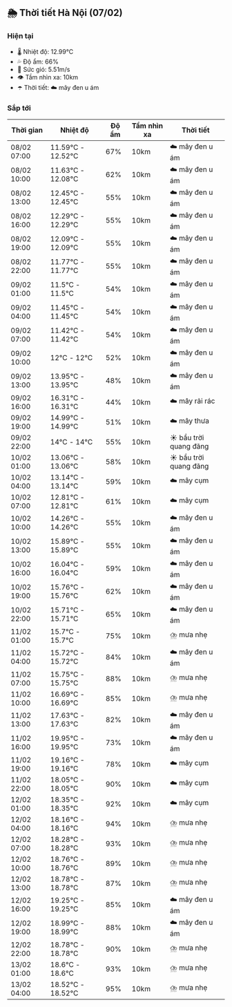 ## 🌦️ Thời tiết Hà Nội (07/02)

### Hiện tại

- 🌡️ Nhiệt độ: 12.99℃
- 💦 Độ ẩm: 66%
- 💨 Sức gió: 5.51m/s
- 👁️ Tầm nhìn xa: 10km
- ☂️ Thời tiết: ☁️ mây đen u ám

### Sắp tới

| Thời gian | Nhiệt độ | Độ ẩm | Tầm nhìn xa | Thời tiết |
| --- | --- | --- | --- | --- |
| 08/02 07:00 | 11.59℃ - 12.52℃ | 67% | 10km | ☁️ mây đen u ám |
| 08/02 10:00 | 11.63℃ - 12.08℃ | 62% | 10km | ☁️ mây đen u ám |
| 08/02 13:00 | 12.45℃ - 12.45℃ | 55% | 10km | ☁️ mây đen u ám |
| 08/02 16:00 | 12.29℃ - 12.29℃ | 55% | 10km | ☁️ mây đen u ám |
| 08/02 19:00 | 12.09℃ - 12.09℃ | 55% | 10km | ☁️ mây đen u ám |
| 08/02 22:00 | 11.77℃ - 11.77℃ | 55% | 10km | ☁️ mây đen u ám |
| 09/02 01:00 | 11.5℃ - 11.5℃ | 54% | 10km | ☁️ mây đen u ám |
| 09/02 04:00 | 11.45℃ - 11.45℃ | 54% | 10km | ☁️ mây đen u ám |
| 09/02 07:00 | 11.42℃ - 11.42℃ | 54% | 10km | ☁️ mây đen u ám |
| 09/02 10:00 | 12℃ - 12℃ | 52% | 10km | ☁️ mây đen u ám |
| 09/02 13:00 | 13.95℃ - 13.95℃ | 48% | 10km | ☁️ mây đen u ám |
| 09/02 16:00 | 16.31℃ - 16.31℃ | 44% | 10km | ☁️ mây rải rác |
| 09/02 19:00 | 14.99℃ - 14.99℃ | 51% | 10km | ☁️ mây thưa |
| 09/02 22:00 | 14℃ - 14℃ | 55% | 10km | ☀️ bầu trời quang đãng |
| 10/02 01:00 | 13.06℃ - 13.06℃ | 58% | 10km | ☀️ bầu trời quang đãng |
| 10/02 04:00 | 13.14℃ - 13.14℃ | 59% | 10km | ☁️ mây cụm |
| 10/02 07:00 | 12.81℃ - 12.81℃ | 61% | 10km | ☁️ mây cụm |
| 10/02 10:00 | 14.26℃ - 14.26℃ | 55% | 10km | ☁️ mây đen u ám |
| 10/02 13:00 | 15.89℃ - 15.89℃ | 55% | 10km | ☁️ mây đen u ám |
| 10/02 16:00 | 16.04℃ - 16.04℃ | 59% | 10km | ☁️ mây đen u ám |
| 10/02 19:00 | 15.76℃ - 15.76℃ | 62% | 10km | ☁️ mây đen u ám |
| 10/02 22:00 | 15.71℃ - 15.71℃ | 65% | 10km | ☁️ mây đen u ám |
| 11/02 01:00 | 15.7℃ - 15.7℃ | 75% | 10km | ⛈️ mưa nhẹ |
| 11/02 04:00 | 15.72℃ - 15.72℃ | 84% | 10km | ☁️ mây đen u ám |
| 11/02 07:00 | 15.75℃ - 15.75℃ | 88% | 10km | ⛈️ mưa nhẹ |
| 11/02 10:00 | 16.69℃ - 16.69℃ | 85% | 10km | ⛈️ mưa nhẹ |
| 11/02 13:00 | 17.63℃ - 17.63℃ | 82% | 10km | ☁️ mây đen u ám |
| 11/02 16:00 | 19.95℃ - 19.95℃ | 73% | 10km | ☁️ mây đen u ám |
| 11/02 19:00 | 19.16℃ - 19.16℃ | 78% | 10km | ☁️ mây cụm |
| 11/02 22:00 | 18.05℃ - 18.05℃ | 90% | 10km | ☁️ mây cụm |
| 12/02 01:00 | 18.35℃ - 18.35℃ | 92% | 10km | ☁️ mây cụm |
| 12/02 04:00 | 18.16℃ - 18.16℃ | 94% | 10km | ⛈️ mưa nhẹ |
| 12/02 07:00 | 18.28℃ - 18.28℃ | 93% | 10km | ⛈️ mưa nhẹ |
| 12/02 10:00 | 18.76℃ - 18.76℃ | 89% | 10km | ⛈️ mưa nhẹ |
| 12/02 13:00 | 18.78℃ - 18.78℃ | 87% | 10km | ⛈️ mưa nhẹ |
| 12/02 16:00 | 19.25℃ - 19.25℃ | 85% | 10km | ☁️ mây đen u ám |
| 12/02 19:00 | 18.99℃ - 18.99℃ | 88% | 10km | ☁️ mây đen u ám |
| 12/02 22:00 | 18.78℃ - 18.78℃ | 90% | 10km | ⛈️ mưa nhẹ |
| 13/02 01:00 | 18.6℃ - 18.6℃ | 93% | 10km | ⛈️ mưa nhẹ |
| 13/02 04:00 | 18.52℃ - 18.52℃ | 95% | 10km | ⛈️ mưa nhẹ |
